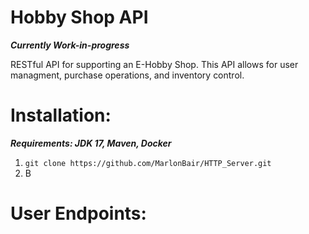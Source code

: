 # Hobby Shop API
***Currently Work-in-progress***  

 RESTful API for supporting an E-Hobby Shop. This API allows for user managment, purchase operations, and inventory control. 

# Installation:
 ***Requirements: JDK 17, Maven, Docker***  
 
 1. ```git clone https://github.com/MarlonBair/HTTP_Server.git```
 2. B

# User Endpoints:


